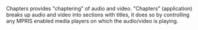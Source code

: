 Chapters provides "chaptering" of audio and video. 
"Chapters" (application) breaks up audio and video into sections with titles, it does so by controlling any MPRIS enabled media players on which the audio/video is playing.
